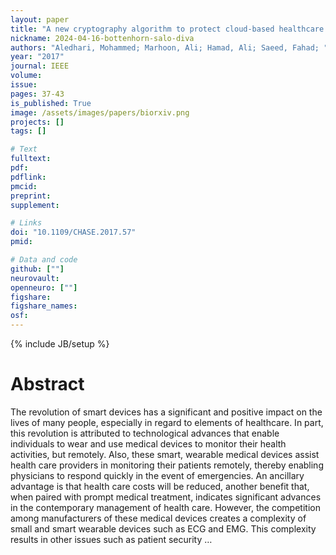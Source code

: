 ```yaml
---
layout: paper
title: "A new cryptography algorithm to protect cloud-based healthcare services"
nickname: 2024-04-16-bottenhorn-salo-diva
authors: "Aledhari, Mohammed; Marhoon, Ali; Hamad, Ali; Saeed, Fahad; "
year: "2017"
journal: IEEE
volume: 
issue:
pages: 37-43
is_published: True
image: /assets/images/papers/biorxiv.png
projects: []
tags: []

# Text
fulltext:
pdf:
pdflink:
pmcid:
preprint: 
supplement:

# Links
doi: "10.1109/CHASE.2017.57"
pmid:

# Data and code
github: [""]
neurovault:
openneuro: [""]
figshare:
figshare_names:
osf:
---
```

{% include JB/setup %}

# Abstract

The revolution of smart devices has a significant and positive impact on the lives of many people, especially in regard to elements of healthcare. In part, this revolution is attributed to technological advances that enable individuals to wear and use medical devices to monitor their health activities, but remotely. Also, these smart, wearable medical devices assist health care providers in monitoring their patients remotely, thereby enabling physicians to respond quickly in the event of emergencies. An ancillary advantage is that health care costs will be reduced, another benefit that, when paired with prompt medical treatment, indicates significant advances in the contemporary management of health care. However, the competition among manufacturers of these medical devices creates a complexity of small and smart wearable devices such as ECG and EMG. This complexity results in other issues such as patient security …
